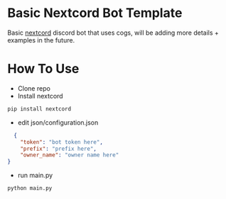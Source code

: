 # Basic Nextcord Bot Template 
Basic [nextcord](https://docs.nextcord.dev/en/stable/) discord bot that uses cogs, will be adding more details + examples in the future. 

# How To Use
+ Clone repo
+ Install nextcord
```python
pip install nextcord
```
+ edit json/configuration.json
```json
  {
    "token": "bot token here",
    "prefix": "prefix here",
    "owner_name": "owner name here"
}
```
+ run main.py
```python
python main.py
```
  
